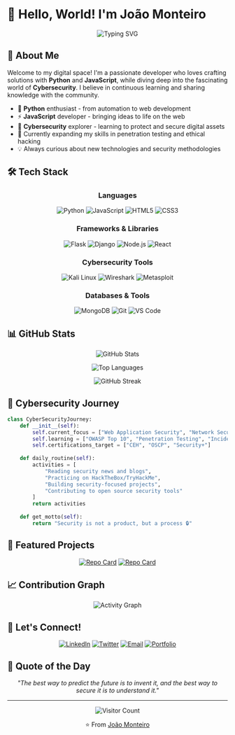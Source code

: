 # 👋 Hello, World! I'm João Monteiro

<div align="center">
  
![Typing SVG](https://readme-typing-svg.herokuapp.com?font=Fira+Code&size=22&pause=1000&color=36BCF7&center=true&vCenter=true&width=435&lines=Python+Developer;JavaScript+Enthusiast;Cybersecurity+Explorer;Always+Learning+Something+New)

</div>

## 🚀 About Me

Welcome to my digital space! I'm a passionate developer who loves crafting solutions with **Python** and **JavaScript**, while diving deep into the fascinating world of **Cybersecurity**. I believe in continuous learning and sharing knowledge with the community.

- 🐍 **Python** enthusiast - from automation to web development
- ⚡ **JavaScript** developer - bringing ideas to life on the web
- 🔐 **Cybersecurity** explorer - learning to protect and secure digital assets
- 🌱 Currently expanding my skills in penetration testing and ethical hacking
- 💡 Always curious about new technologies and security methodologies

## 🛠️ Tech Stack

<div align="center">

### Languages
![Python](https://img.shields.io/badge/Python-3776AB?style=for-the-badge&logo=python&logoColor=white)
![JavaScript](https://img.shields.io/badge/JavaScript-F7DF1E?style=for-the-badge&logo=javascript&logoColor=black)
![HTML5](https://img.shields.io/badge/HTML5-E34F26?style=for-the-badge&logo=html5&logoColor=white)
![CSS3](https://img.shields.io/badge/CSS3-1572B6?style=for-the-badge&logo=css3&logoColor=white)

### Frameworks & Libraries
![Flask](https://img.shields.io/badge/Flask-000000?style=for-the-badge&logo=flask&logoColor=white)
![Django](https://img.shields.io/badge/Django-092E20?style=for-the-badge&logo=django&logoColor=white)
![Node.js](https://img.shields.io/badge/Node.js-43853D?style=for-the-badge&logo=node.js&logoColor=white)
![React](https://img.shields.io/badge/React-20232A?style=for-the-badge&logo=react&logoColor=61DAFB)

### Cybersecurity Tools
![Kali Linux](https://img.shields.io/badge/Kali_Linux-557C94?style=for-the-badge&logo=kali-linux&logoColor=white)
![Wireshark](https://img.shields.io/badge/Wireshark-1679A7?style=for-the-badge&logo=wireshark&logoColor=white)
![Metasploit](https://img.shields.io/badge/Metasploit-2596CD?style=for-the-badge&logo=metasploit&logoColor=white)

### Databases & Tools
![MongoDB](https://img.shields.io/badge/MongoDB-4EA94B?style=for-the-badge&logo=mongodb&logoColor=white)
![Git](https://img.shields.io/badge/Git-F05032?style=for-the-badge&logo=git&logoColor=white)
![VS Code](https://img.shields.io/badge/VS_Code-007ACC?style=for-the-badge&logo=visual-studio-code&logoColor=white)

</div>

## 📊 GitHub Stats

<div align="center">
  
![GitHub Stats](https://github-readme-stats.vercel.app/api?username=jotamonteiro&show_icons=true&theme=radical)

![Top Languages](https://github-readme-stats.vercel.app/api/top-langs/?username=jotamonteiro&layout=compact&theme=radical)

![GitHub Streak](https://github-readme-streak-stats.herokuapp.com/?user=jotamonteiro&theme=radical)

</div>

## 🔐 Cybersecurity Journey

```python
class CyberSecurityJourney:
    def __init__(self):
        self.current_focus = ["Web Application Security", "Network Security", "Ethical Hacking"]
        self.learning = ["OWASP Top 10", "Penetration Testing", "Incident Response"]
        self.certifications_target = ["CEH", "OSCP", "Security+"]
    
    def daily_routine(self):
        activities = [
            "Reading security news and blogs",
            "Practicing on HackTheBox/TryHackMe",
            "Building security-focused projects",
            "Contributing to open source security tools"
        ]
        return activities
    
    def get_motto(self):
        return "Security is not a product, but a process 🔒"
```

## 🌟 Featured Projects

<div align="center">

[![Repo Card](https://github-readme-stats.vercel.app/api/pin/?username=jotamonteiro&repo=REPO_NAME&theme=radical)](https://github.com/jotamonteiro/projetoiate)
[![Repo Card](https://github-readme-stats.vercel.app/api/pin/?username=jotamonteiro&repo=REPO_NAME&theme=radical)](https://github.com/YOUR_USERNAME/REPO_NAME)

</div>

## 📈 Contribution Graph

<div align="center">

![Activity Graph](https://github-readme-activity-graph.vercel.app/graph?username=jotamonteiro&theme=redical)

</div>

## 🤝 Let's Connect!

<div align="center">

[![LinkedIn](https://img.shields.io/badge/LinkedIn-0077B5?style=for-the-badge&logo=linkedin&logoColor=white)](www.linkedin.com/in/joaomonteirodev/)
[![Twitter](https://img.shields.io/badge/Twitter-1DA1F2?style=for-the-badge&logo=twitter&logoColor=white)](YOUR_TWITTER_URL)
[![Email](https://img.shields.io/badge/Email-D14836?style=for-the-badge&logo=gmail&logoColor=white)](mailto:joaomonteirouni@gmail.com)
[![Portfolio](https://img.shields.io/badge/Portfolio-000000?style=for-the-badge&logo=About.me&logoColor=white)](YOUR_PORTFOLIO_URL)

</div>

## 💭 Quote of the Day

<div align="center">

*"The best way to predict the future is to invent it, and the best way to secure it is to understand it."*

</div>

---

<div align="center">

![Visitor Count](https://visitor-badge.laobi.icu/badge?page_id=jotamonteiro.jotamonteiro)

⭐️ From [João Monteiro](https://github.com/jotamonteiro)

</div>

<!--
**jotamonteiro/Jotamonteiro** is a ✨ _special_ ✨ repository because its `README.md` (this file) appears on your GitHub profile.
-->

<!--
**jotamonteiro/jotamonteiro** is a ✨ _special_ ✨ repository because its `README.md` (this file) appears on your GitHub profile.

Here are some ideas to get you started:

- 🔭 I’m currently working on ...
- 🌱 I’m currently learning ...
- 👯 I’m looking to collaborate on ...
- 🤔 I’m looking for help with ...
- 💬 Ask me about ...
- 📫 How to reach me: ...
- 😄 Pronouns: ...
- ⚡ Fun fact: ...
-->
